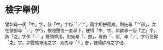 檢字舉例
========
譬如尋一個「中」字，該「中」字係「／︶」兩字相拼而成。則先尋「︶部」，次在該部尋「／」字行，按照聲位一直尋下，便得「中」字。如欲尋一個「之」字，該「之」字係「／．」聲頭單用，則先尋「．部」，再由「．部」尋「／」字行便得「之」字。如聲尾單用之字，則先尋「↿」部，便得欲尋之字也。